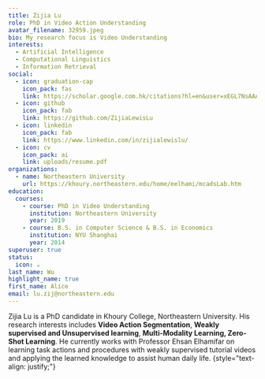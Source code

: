 ```yaml
---
title: Zijia Lu
role: PhD in Video Action Understanding
avatar_filename: 32959.jpeg
bio: My research focus is Video Understanding
interests:
  - Artificial Intelligence
  - Computational Linguistics
  - Information Retrieval
social:
  - icon: graduation-cap
    icon_pack: fas
    link: https://scholar.google.com.hk/citations?hl=en&user=xEGL7NsAAAAJ
  - icon: github
    icon_pack: fab
    link: https://github.com/ZijiaLewisLu
  - icon: linkedin
    icon_pack: fab
    link: https://www.linkedin.com/in/zijialewislu/
  - icon: cv
    icon_pack: ai
    link: uploads/resume.pdf
organizations:
  - name: Northeastern University
    url: https://khoury.northeastern.edu/home/eelhami/mcadsLab.htm
education:
  courses:
    - course: PhD in Video Understanding
      institution: Northeastern University
      year: 2019
    - course: B.S. in Computer Science & B.S. in Economics
      institution: NYU Shanghai
      year: 2014
superuser: true
status:
  icon: ☕️
last_name: Wu
highlight_name: true
first_name: Alice
email: lu.zij@northeastern.edu
---
```

Zijia Lu is a PhD candidate in Khoury College, Northeastern University. His research interests includes **Video Action Segmentation**, **Weakly supervised and Unsupervised learning**, **Multi-Modality Learning, Zero-Shot Learning**. He currently works with Professor Ehsan Elhamifar on learning task actions and procedures with weakly supervised tutorial videos and applying the learned knowledge to assist human daily life.  {style="text-align: justify;"}